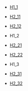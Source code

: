 - [H1_1](/H1_1)
 - [H2_11](/H2_11)
 - [H2_12](/H2_12)

- H1_2
 - [H2_21](/H2_21)
 - [H2_22](/H2_22)

- H1_3
 - [H2_31](/H2_31)
 - [H2_32](/H2_32)

